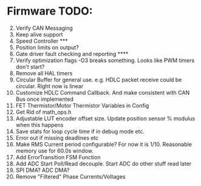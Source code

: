 # Firmware TODO:
2.  Verify CAN Messaging
3.  Keep alive support
4.  Speed Controller ***
5.  Position limits on output?
6.  Gate driver fault checking and reporting ****
8.  Verify optimization flags -O3 breaks something.  Looks like PWM timers don't start?
9.  Remove all HAL timers
10. Circular Buffer for general use. e.g. HDLC packet receive could be circular.  Right now is linear
11. Customize HDLC Command Callback.  And make consistent with CAN Bus once implemented
12. FET Thermistor/Motor Thermistor Variables in Config
13. Get Rid of math_ops.h
14. Adjustable LUT encoder offset size.  Update position sensor % modulus when this happens
15. Save stats for loop cycle time if in debug mode etc.
16. Error out if missing deadlines etc
17. Make RMS Current period configurable?  For now it is 1/10.  Reasonable memory use for 60.0s window.
19. Add ErrorTransition FSM Function
20. Add ADC Start Poll/Read decouple.  Start ADC do other stuff read later
21. SPI DMA? ADC DMA?
23. Remove "Filtered" Phase Currents/Voltages
